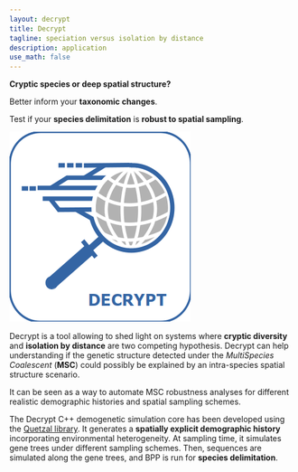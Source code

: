 ```yaml
---
layout: decrypt
title: Decrypt
tagline: speciation versus isolation by distance
description: application
use_math: false
---
```


**Cryptic species or deep spatial structure?**

Better inform your **taxonomic changes**.

Test if your **species delimitation** is **robust to spatial sampling**.

![DECRYPT](/draw/logos/decrypt.png)

Decrypt is a tool allowing to shed light on systems where **cryptic diversity** and
**isolation by distance** are two competing hypothesis. Decrypt can help understanding
if the genetic structure detected under the *MultiSpecies Coalescent* (**MSC**) could possibly
be explained by an intra-species spatial structure scenario.

It can be seen as a way to automate MSC robustness analyses for different realistic demographic histories
and spatial sampling schemes.

The Decrypt C++ demogenetic simulation core has been developed using the [Quetzal library](/pages/quetzal).
It generates a **spatially explicit demographic history** incorporating environmental
heterogeneity. At sampling time, it simulates gene trees under different sampling schemes.
Then, sequences are simulated along the gene trees, and BPP is run for **species delimitation**.
